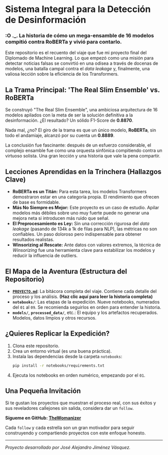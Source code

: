 # Sistema Integral para la Detección de Desinformación
### :O ._. La historia de cómo un mega-ensamble de 16 modelos compitió contra RoBERTa y vivió para contarlo.

Este repositorio es el recuento del viaje que fue mi proyecto final del Diplomado de Machine Learning. Lo que empezó como una misión para detectar noticias falsas se convirtió en una odisea a través de docenas de modelos, una batalla campal contra el *data leakage* y, finalmente, una valiosa lección sobre la eficiencia de los Transformers.

## La Trama Principal: 'The Real Slim Ensemble' vs. RoBERTa

Se construyó "The Real Slim Ensemble", una ambiciosa arquitectura de 16 modelos apilados con la meta de ser la solución definitiva a la desinformación. ¿El resultado? Un sólido F1-Score de **0.8870**.

Nada mal, ¿no? El giro de la trama es que un único modelo, **RoBERTa**, sin todo el andamiaje, alcanzó por su cuenta un **0.8889**.

La conclusión fue fascinante: después de un esfuerzo considerable, el complejo ensamble fue como una orquesta sinfónica compitiendo contra un virtuoso solista. Una gran lección y una historia que vale la pena compartir.

## Lecciones Aprendidas en la Trinchera (Hallazgos Clave)

- **RoBERTa es un Titán:** Para esta tarea, los modelos Transformers demostraron estar en una categoría propia. El rendimiento que ofrecen de base es formidable.
- **Más No Siempre es Mejor:** Este proyecto es un caso de estudio. Apilar modelos más débiles sobre uno muy fuerte puede no generar una mejora neta si introducen más ruido que señal.
- **El Preprocesamiento es Ley:** Sin una corrección rigurosa del *data leakage* (pasando de 134k a 1k de filas para NLP), las métricas no son confiables. Un paso doloroso pero indispensable para obtener resultados realistas.
- **Winsorizing al Rescate:** Ante datos con valores extremos, la técnica de *Winsorizing* fue una herramienta clave para estabilizar los modelos y reducir la influencia de outliers.

## El Mapa de la Aventura (Estructura del Repositorio)

- **[`PROYECTO.md`](PROYECTO.md)**: La bitácora completa del viaje. Contiene cada detalle del proceso y los análisis. **(Haz clic aquí para leer la historia completa)**
- **`notebooks/`**: Las etapas de la expedición. Nueve notebooks, numerados del `01` al `09`. Se recomienda seguirlos en orden para entender la historia.
- **`models/`**, **`processed_data/`**, etc.: El equipo y los artefactos recuperados. Modelos, datos limpios y otros recursos.

## ¿Quieres Replicar la Expedición?

1.  Clona este repositorio.
2.  Crea un entorno virtual (es una buena práctica).
3.  Instala las dependencias desde la carpeta `notebooks`:
    ```bash
    pip install -r notebooks/requirements.txt
    ```
4.  Ejecuta los notebooks en orden numérico, empezando por el `01`.

## Una Pequeña Invitación

Si te gustan los proyectos que muestran el proceso real, con sus éxitos y sus reveladores callejones sin salida, considera dar un `follow`.

**Sígueme en GitHub: [TheWomanizer](https://github.com/TheWomanizer)**

Cada `follow` y cada estrella son un gran motivador para seguir construyendo y compartiendo proyectos con este enfoque honesto.

---
*Proyecto desarrollado por José Alejandro Jiménez Vásquez.*
